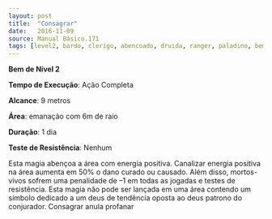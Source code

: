 ```yaml
---
layout: post
title:  "Consagrar"
date:   2016-11-09
source: Manual Básico.171
tags: [level2, bardo, clerigo, abencoado, druida, ranger, paladino, bem, completa, metros, emanacao, dia, nenhum]
---
```


**Bem de Nível 2**

**Tempo de Execução**: Ação Completa

**Alcance**: 9 metros

**Área**: emanação com 6m de raio

**Duração**: 1 dia

**Teste de Resistência**: Nenhum

Esta magia abençoa a área com energia positiva. Canalizar energia positiva na área aumenta em 50% o dano curado ou causado. Além disso, mortos-vivos sofrem uma penalidade de –1 em todas as jogadas e testes de resistência.
Esta magia não pode ser lançada em uma área contendo um símbolo dedicado a um deus de tendência oposta ao deus patrono do conjurador.
Consagrar anula profanar

